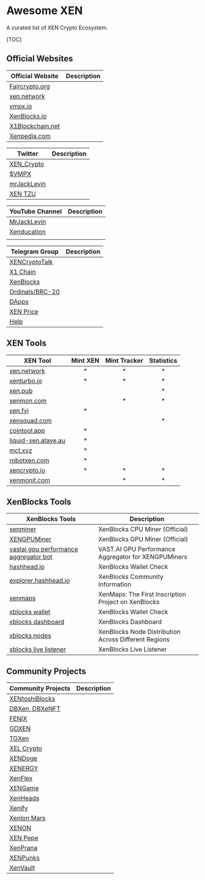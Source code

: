 # Awesome XEN

A curated list of XEN Crypto Ecosystem.

[TOC]



## Official Websites



| Official Website                                 | Description |
| ------------------------------------------------ | ----------- |
| [Faircrypto.org](https://faircrypto.org)         |             |
| [xen.network](https://xen.nework)                |             |
| [vmpx.io](vmpx.io)                               |             |
| [XenBlocks.io](https://xenblocks.io/leaderboard) |             |
| [X1Blockchain.net](https://x1blockchain.net/)    |             |
| [Xenpedia.com](https://info.xenpedia.com)        |             |



| Twitter                                        | Description |
| ---------------------------------------------- | ----------- |
| [XEN_Crypto](https://twitter.com/XEN_Crypto)   |             |
| [$VMPX](https://twitter.com/VMPX_brc20)        |             |
| [mrJackLevin](https://twitter.com/mrJackLevin) |             |
| [XEN TZU](https://twitter.com/ackebom)         |             |



| YouTube Channel                                 | Description |
| ----------------------------------------------- | ----------- |
| [MrJackLevin](https://youtube.com/@MrJackLevin) |             |
| [Xenducation](https://youtube.com/@xenducation) |             |
|                                                 |             |



| Telegram Group                              | Description |
| ------------------------------------------- | ----------- |
| [XENCryptoTalk](https://t.me/XENCryptoTalk) |             |
| [X1 Chain](https://t.me/+qPGGU8WFFtczNDEz)  |             |
| [XenBlocks](https://t.me/+7L2Z8vArV103NmJj) |             |
| [Ordinals/BRC-20](https://t.me/XENBitcoin)  |             |
| [DApps](https://t.me/xendapp)               |             |
| [XEN Price](t.me/XENPrice )                 |             |
| [Help](https://t.me/xenhelp)                |             |



## XEN Tools

| XEN Tool                                           | Mint XEN | Mint Tracker | Statistics |
| -------------------------------------------------- | :------: | :----------: | :--------: |
| [xen.network](https://xen.network)                 |    *     |      *       |     *      |
| [xenturbo.io](https://xenturbo.io)                 |    *     |      *       |     *      |
| [xen.pub](https://xen.pub)                         |          |              |     *      |
| [xenmon.com ](https://xenmon.com )                 |          |      *       |     *      |
| [xen.fyi](https://xen.fyi)                         |    *     |              |            |
| [xensquad.com](https://xensquad.com)               |          |              |     *      |
| [cointool.app](https://cointool.app)               |    *     |              |            |
| [liquid-xen.ataye.au](https://liquid-xen.ataye.au) |    *     |              |            |
| [mct.xyz](https://mct.xyz)                         |    *     |              |            |
| [robotxen.com](https://robotxen.com)               |    *     |              |            |
| [xencrypto.io](https://xencrypto.io)               |    *     |      *       |     *      |
| [xenmonit.com](https://xenmonit.com)               |          |      *       |     *      |



## XenBlocks Tools

| XenBlocks Tools                                              | Description                                          |
| ------------------------------------------------------------ | ---------------------------------------------------- |
| [xenminer](https://github.com/jacklevin74/xenminer/)         | XenBlocks CPU Miner (Official)                       |
| [XENGPUMiner](https://github.com/shanhaicoder/XENGPUMiner/)  | XenBlocks GPU Miner (Official)                       |
| [vastai gpu performance aggregator bot](https://github.com/tr4vLer/vastai_instances_aggregator_bot) | VAST.AI GPU Performance Aggregator for XENGPUMiners  |
| [hashhead.io](https://hashhead.io/)                          | XenBlocks Wallet Check                               |
| [explorer.hashhead.io](https://explorer.hashhead.io/)        | XenBlocks Community Information                      |
| [xenmaps](https://xenmaps.io/)                               | XenMaps: The First Inscription Project on XenBlocks  |
| [xblocks wallet](https://xen.pub/xblocks.php)                | XenBlocks Wallet Check                               |
| [xblocks dashboard](https://xen.pub/index-xenblocks.php)     | XenBlocks Dashboard                                  |
| [xblocks nodes](https://xen.pub/xblocks-nodes.php)           | XenBlocks Node Distribution Across Different Regions |
| [xblocks live listener](https://xen.pub/xblocks-live.php)    | XenBlocks Live Listener                              |



## Community Projects

| Community Projects                                  | Description |
| --------------------------------------------------- | ----------- |
| [XENtoshiBlocks](https://xentoshiblocks.com)        |             |
| [DBXen, DBXeNFT](https://dbxen.org)                 |             |
| [FENIX](https://fenix.fyi)                          |             |
| [GDXEN](https://gdxen.xyz)                          |             |
| [TGXen](https://tgxen.thegraysecosystem.com)        |             |
| [XEL Crypto](https://app.xelcrypto.io)              |             |
| [XENDoge](https://xendoge.network)                  |             |
| [XENERGY](https://xenergy.world/xenergy)            |             |
| [XenFlex](https://xenflex.io)                       |             |
| [XENGame](https://xen.game)                         |             |
| [XenHeads](https://https://twitter.com/XenHeadsNFT) |             |
| [Xenify](https://xenify.io)                         |             |
| [Xenlon Mars](https://xenlonmars.com)               |             |
| [XENON](https://app.xenon.tools)                    |             |
| [XEN Pepe](https://xenpepe.win)                     |             |
| [XenPrana](https://https://twitter.com/Relaxndivs)  |             |
| [XENPunks](https://xenpunks.io)                     |             |
| [XenVault](https://xenvault.com)                    |             |



